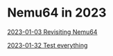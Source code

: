 # Nemu64 in 2023

[2023-01-03 Revisiting Nemu64](docs/01-intro.md)

[2023-01-32 Test everything](docs/02-test-everything.md)
